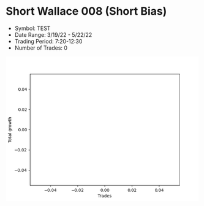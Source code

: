 # Short Wallace 008 (Short Bias)
- Symbol: TEST
- Date Range: 3/19/22 - 5/22/22
- Trading Period: 7:20-12:30
- Number of Trades: 0

![Plot](ShortWallace008TEST(ShortBias).png)



































